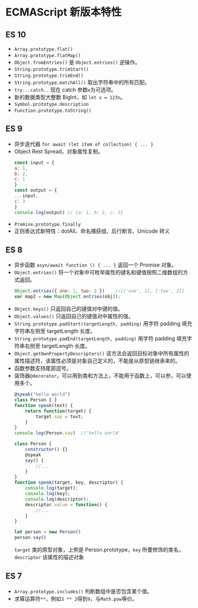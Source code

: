 # ECMAScript 新版本特性

## ES 10

* `Array.prototype.flat()`
* `Array.prototype.flatMap()`
* `Object.fromEntries()` 是 `Object.entries()` 逆操作。
* `String.prototype.trimStart()`
* `String.prototype.trimEnd()`
* `String.prototype.matchAll()` 取出字符串中的所有匹配。
* `try...catch..` 现在 catch 参数`e`为可选项。
* 新的数据类型大整数 BigInt，如 `let x = 123n`。
* `Symbol.prototype.description` 
* `Function.prototype.toString()`


## ES 9

* 异步迭代器 `for await (let item of collection) { ... }`
* Object Rest Spread，对象属性复制。
    ```javascript
    const input = {
    a: 1,
    b: 2,
    c: 1
    }
    const output = {
    ...input,
    c: 3
    }
    console.log(output) // {a: 1, b: 2, c: 3}
    ```
* `Promise.prototype.finally`
* 正则表达式新特性：dotAll、命名捕获组、后行断言、Unicode 转义


## ES 8

* 异步函数 `asyn/await function () { ... }` 返回一个 Promise 对象。
* `Object.entries()` 将一个对象中可枚举属性的键名和键值按照二维数组的方式返回。
    ```javascript
    Object.entries({ one: 1, two: 2 })    //[['one', 1], ['two', 2]]
    var map2 = new Map(Object.entries(obj));
    ```
* `Object.keys()` 只返回自己的键值对中键的值。
* `Object.values()` 只返回自己的键值对中属性的值。
* `String.prototype.padStart(targetLength, padding)` 用字符 padding 填充字符串左侧至 targetLength 长度。
* `String.prototype.padEnd(targetLength, padding)` 用字符 padding 填充字符串右侧至 targetLength 长度。
* `Object.getOwnPropertyDescriptors()` 该方法会返回目标对象中所有属性的属性描述符，该属性必须是对象自己定义的，不能是从原型链继承来的。
* 函数参数支持尾部逗号。
* 装饰器`@decorator`，可以用到类和方法上，不能用于函数上，可以参，可以使用多个。
    ```javascript
    @speak("hello world")
    class Person { }
    function speak(text) {
        return function(target) {
            target.say = text;
        }
    }
    console.log(Person.say)  //'hello world'

    class Person {
        constructor() {}
        @speak
        say() {
            //...
        }
    }
    function speak(target, key, descriptor) {
        console.log(target);
        console.log(key);
        console.log(descriptor);
        descriptor.value = function() {
            //...
        }
    }

    let person = new Person()
    person.say()
    ```
    `target` 类的原型对象，上例是 Person.prototype，`key` 所要修饰的类名，`descriptor` 该属性的描述对象

## ES 7

* `Array.prototype.includes()` 判断数组中是否包含某个值。
* 求幂运算符`**`，例如`3 ** 2`得到`9`，与`Math.pow`等价。